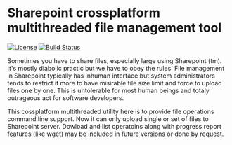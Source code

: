 ﻿# Sharepoint crossplatform multithreaded file management tool
  
[![License](http://img.shields.io/badge/license-mit-blue.svg?style=flat-square)](https://raw.githubusercontent.com/json-iterator/go/master/LICENSE)
[![Build Status](https://travis-ci.org/gvaduha/sharepoint-filemgmt-tool.svg?branch=master)](https://travis-ci.org/gvaduha/sharepoint-filemgmt-tool)

Sometimes you have to share files, especially large using Sharepoint (tm).
It's mostly diabolic practic but we have to obey the rules.
File management in Sharepoint typically has inhuman interface but system administrators tends to restrict it more to have misirable file size limit and force to upload files one by one.
This is untolerable for most human beings and totaly outrageous act for software developers.

This cossplatform multithreaded utility here is to provide file operations command line support. Now it can only upload single or set of files to Sharepoint server.
Dowload and list operatoins along with progress report features (like wget) may be included in future versions or done by request.
